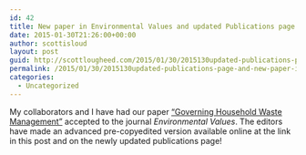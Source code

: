 ```yaml
---
id: 42
title: New paper in Environmental Values and updated Publications page
date: 2015-01-30T21:26:00+00:00
author: scottisloud
layout: post
guid: http://scottlougheed.com/2015/01/30/2015130updated-publications-page-and-new-paper-in-ienvironmental-valuesi/
permalink: /2015/01/30/2015130updated-publications-page-and-new-paper-in-ienvironmental-valuesi/
categories:
  - Uncategorized
---
```

My&nbsp;collaborators and I have had our&nbsp;paper&nbsp;<a target="_blank" href="http://www.whpress.co.uk/EV/papers/Lougheed.pdf">&#8220;Governing Household Waste Management&#8221;</a> accepted to the journal _Environmental Values_. The editors have made an advanced pre-copyedited version available online at the link in this post and on the newly updated publications page!